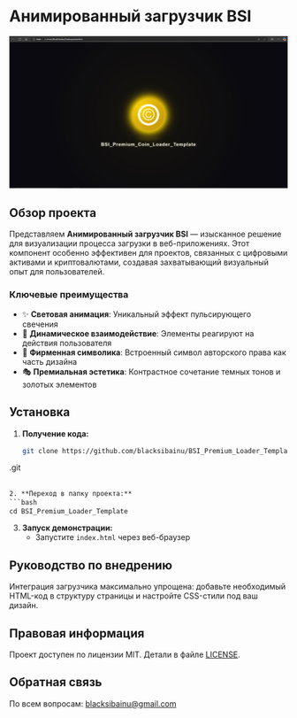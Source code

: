 # Анимированный загрузчик BSI

![Визуализация загрузчика BSI](bsiploader.png)

## Обзор проекта

Представляем **Анимированный загрузчик BSI** — изысканное решение для визуализации процесса загрузки в веб-приложениях. Этот компонент особенно эффективен для проектов, связанных с цифровыми активами и криптовалютами, создавая захватывающий визуальный опыт для пользователей.

### Ключевые преимущества

- ✨ **Световая анимация**: Уникальный эффект пульсирующего свечения
- 🔄 **Динамическое взаимодействие**: Элементы реагируют на действия пользователя
- 💫 **Фирменная символика**: Встроенный символ авторского права как часть дизайна
- 🎭 **Премиальная эстетика**: Контрастное сочетание темных тонов и золотых элементов

## Установка

1. **Получение кода:**
   ```bash
   git clone https://github.com/blacksibainu/BSI_Premium_Loader_Template
.git
   ```

2. **Переход в папку проекта:**
   ```bash
   cd BSI_Premium_Loader_Template
   ```

3. **Запуск демонстрации:**
   - Запустите `index.html` через веб-браузер

## Руководство по внедрению

Интеграция загрузчика максимально упрощена: добавьте необходимый HTML-код в структуру страницы и настройте CSS-стили под ваш дизайн.

## Правовая информация

Проект доступен по лицензии MIT. Детали в файле [LICENSE](LICENSE).

## Обратная связь

По всем вопросам: [blacksibainu@gmail.com](blacksibainu@gmail.com)

